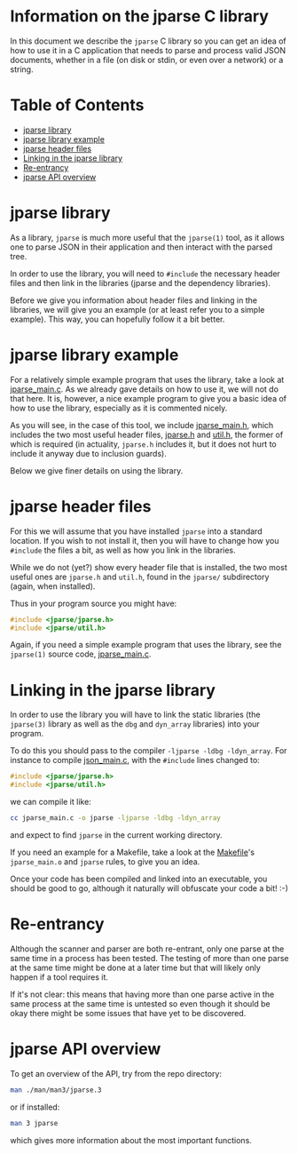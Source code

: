 # Information on the jparse C library

In this document we describe the `jparse` C library so you can get an idea of
how to use it in a C application that needs to parse and process valid JSON
documents, whether in a file (on disk or stdin, or even over a network) or a
string.


# Table of Contents

- [jparse library](#jparse-library)
- [jparse library example](#jparse-library-example)
- [jparse header files](#jparse-header-files)
- [Linking in the jparse library](#linking-jparse)
- [Re-entrancy](#re-entrancy)
- [jparse API overview](#jparse-api-overview)


<div id="jparse-library"></div>

# jparse library

As a library, `jparse` is much more useful that the `jparse(1)` tool, as it
allows one to parse JSON in their application and then interact with the parsed
tree.

In order to use the library, you will need to `#include` the necessary header
files and then link in the libraries (jparse and the dependency libraries).

Before we give you information about header files and linking in the libraries,
we will give you an example (or at least refer you to a simple example). This
way, you can hopefully follow it a bit better.


<div id="jparse-library-example"></div>

# jparse library example

For a relatively simple example program that uses the library, take a look at
[jparse_main.c](https://github.com/xexyl/jparse/blob/master/jparse_main.c). As
we already gave details on how to use it, we will not do that here. It is,
however, a nice example program to give you a basic idea of how to use the
library, especially as it is commented nicely.

As you will see, in the case of this tool, we include
[jparse_main.h](https://github.com/xexyl/jparse/blob/master/jparse_main.h),
which includes the two most useful header files,
[jparse.h](https://github.com/xexyl/jparse/blob/master/jparse.h) and
[util.h](https://github.com/xexyl/jparse/blob/master/util.h), the former of
which is required (in actuality, `jparse.h` includes it, but it does not hurt to
include it anyway due to inclusion guards).

Below we give finer details on using the library.


<div id="jparse-header-files"></div>

# jparse header files

For this we will assume that you have installed `jparse` into a standard
location. If you wish to not install it, then you will have to change how you
`#include` the files a bit, as well as how you link in the libraries.

While we do not (yet?) show every header file that is installed, the two most
useful ones are `jparse.h` and `util.h`, found in the `jparse/` subdirectory
(again, when installed).

Thus in your program source you might have:

```c
#include <jparse/jparse.h>
#include <jparse/util.h>
```

Again, if you need a simple example program that uses the library, see the
`jparse(1)` source code,
[jparse_main.c](https://github.com/xexyl/jparse/blob/master/jparse_main.c).


<div id="linking-jparse">

# Linking in the jparse library

In order to use the library you will have to link the static libraries (the
`jparse(3)` library as well as the `dbg` and `dyn_array` libraries) into your
program.

To do this you should pass to the compiler `-ljparse -ldbg -ldyn_array`. For
instance to compile
[json_main.c](https://github.com/xexyl/jparse/blob/master/jparse_main.c), with
the `#include` lines changed to:

```c
#include <jparse/jparse.h>
#include <jparse/util.h>
```

we can compile it like:

```sh
cc jparse_main.c -o jparse -ljparse -ldbg -ldyn_array
```

and expect to find `jparse` in the current working directory.

If you need an example for a Makefile, take a look at the
[Makefile](https://github.com/xexyl/jparse/blob/master/Makefile)'s
`jparse_main.o` and `jparse` rules, to give you an idea.

Once your code has been compiled and linked into an executable, you should be
good to go, although it naturally will obfuscate your code a bit! :-)


<div id="re-entrancy"></div>
<div id="reentrancy"></div>

# Re-entrancy

Although the scanner and parser are both re-entrant, only one parse at the same
time in a process has been tested. The testing of more than one parse at the
same time might be done at a later time but that will likely only happen if a
tool requires it.

If it's not clear: this means that having more than one parse active in the same
process at the same time is untested so even though it should be okay there
might be some issues that have yet to be discovered.


<div id="jparse-api-overview"></div>

# jparse API overview

To get an overview of the API, try from the repo directory:

```sh
man ./man/man3/jparse.3
```

or if installed:

```sh
man 3 jparse
```

which gives more information about the most important functions.
